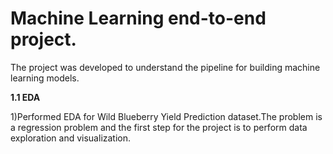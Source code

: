 # Machine Learning end-to-end project.

The project was developed to understand the pipeline for building machine learning models. 


**1.1 EDA**

1)Performed EDA for Wild Blueberry Yield Prediction dataset.The problem is a regression problem and the first step for the project is to perform data exploration and visualization.
